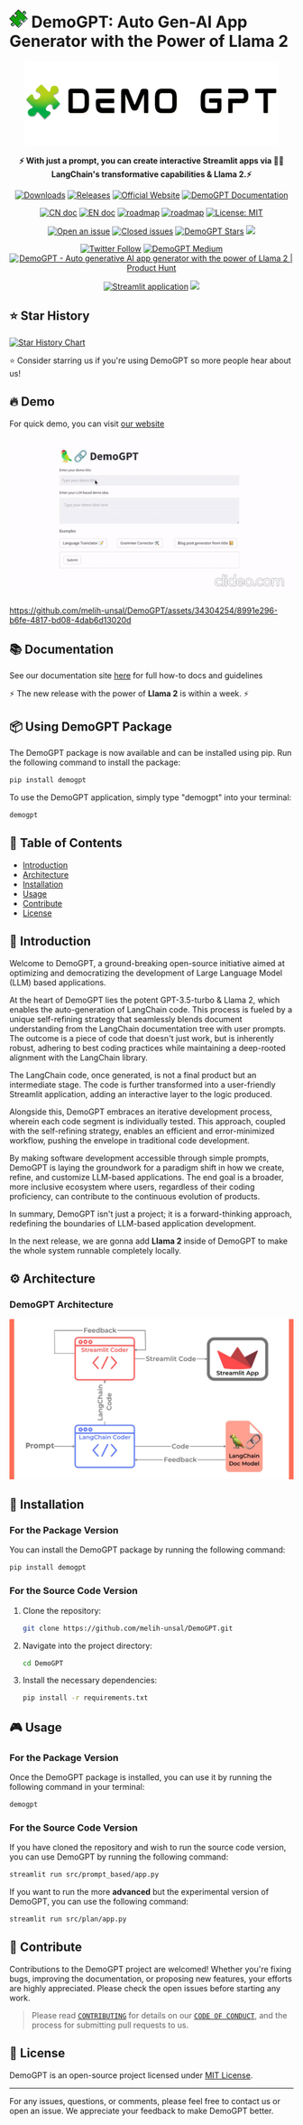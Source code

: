 # ![favicon](assets/puzzle.png) DemoGPT: Auto Gen-AI App Generator with the Power of Llama 2

<p align="center">
<a href=""><img src="assets/banner_small.png" alt="DemoGPT logo: Generate automatic LangChain pipelines" width="450px"></a>
</p>

<p align="center">
<b>⚡ With just a prompt, you can create interactive Streamlit apps via 🦜️🔗 LangChain's transformative capabilities & Llama 2.⚡</b>
</p>
<p align="center">
<a href="https://pepy.tech/project/demogpt"><img src="https://static.pepy.tech/badge/demogpt/week" alt="Downloads"></a>
<a href="https://github.com/melih-unsal/DemoGPT/releases"><img src="https://img.shields.io/github/release/melih-unsal/DemoGPT" alt="Releases"></a>
<a href="https://demogpt.io"><img src="https://img.shields.io/badge/Official%20Website-demogpt.io-blue?style=flat&logo=world&logoColor=white" alt="Official Website"></a>
<a href="https://melih-unsal.github.io/DemoGPT-Docs/"><img src="https://img.shields.io/badge/Documentation-📘-blueviolet" alt="DemoGPT Documentation"></a>
</p>

<p align="center">
<a href="docs/README_CN.md"><img src="https://img.shields.io/badge/文档-中文版-blue.svg" alt="CN doc"></a>
<a href="README.md"><img src="https://img.shields.io/badge/document-English-blue.svg" alt="EN doc"></a>
<a href="docs/ROADMAP_CN.md"><img src="https://img.shields.io/badge/ROADMAP-路线图-blue" alt="roadmap"></a>
<a href="docs/ROADMAP.md"><img src="https://img.shields.io/badge/ROADMAP-english-red" alt="roadmap"></a>
<a href="https://opensource.org/licenses/MIT"><img src="https://img.shields.io/badge/License-MIT-yellow.svg" alt="License: MIT"></a>
</p>

<p align="center">
<a href="https://github.com/melih-unsal/DemoGPT/issues?q=is%3Aopen+is%3Aissue"><img src="https://img.shields.io/github/issues/melih-unsal/DemoGPT.svg?maxAge=2592000000000000" alt="Open an issue"></a>
<a href="https://github.com/melih-unsal/DemoGPT/issues?q=is%3Aissue+is%3Aclosed"><img src="https://img.shields.io/github/issues-closed-raw/melih-unsal/DemoGPT.svg?maxAge=25920000000000000000" alt="Closed issues"></a>
<a href="https://star-history.com/#melih-unsal/DemoGPT"><img src="https://img.shields.io/github/stars/melih-unsal/DemoGPT?style=social" alt="DemoGPT  Stars"></a>
<a href=""><img src="https://img.shields.io/github/forks/melih-unsal/DemoGPT" /> </a>
</p>

<p align="center">
<a href="https://twitter.com/demo_gpt"><img src="https://img.shields.io/twitter/follow/demo_gpt?style=social" alt="Twitter Follow"></a>
<a href="https://demogpt.medium.com/"><img src="https://img.shields.io/static/v1?style=for-the-badge&message=Medium&color=000000&logo=Medium&logoColor=FFFFFF&label=" alt="DemoGPT Medium" height="20"/></a>
<a href="https://www.producthunt.com/posts/demogpt?utm_source=badge-featured&utm_medium=badge&utm_souce=badge-demogpt" target="_blank"><img src="https://api.producthunt.com/widgets/embed-image/v1/featured.svg?post_id=406106&theme=light" alt="DemoGPT - Auto&#0032;generative&#0032;AI&#0032;app&#0032;generator&#0032;with&#0032;the&#0032;power&#0032;of&#0032;Llama&#0032;2 | Product Hunt" height="20" /></a>
</p>

<p align="center">
<a href="https://demogpt.streamlit.app"><img src="https://static.streamlit.io/badges/streamlit_badge_black_white.svg" alt="Streamlit application"></a>
<a href="https://huggingface.co/spaces/melihunsal/demogpt"><img src="https://img.shields.io/badge/%F0%9F%A4%97-Spaces-yellow"></a>
</p>

## ⭐ Star History

[![Star History Chart](https://api.star-history.com/svg?repos=melih-unsal/DemoGPT&type=Timeline)](https://star-history.com/#melih-unsal/DemoGPT&Timeline)

⭐ Consider starring us if you're using DemoGPT so more people hear about us!

## 🔥 Demo

For quick demo, you can visit [our website](https://demogpt.io)

![Humor Machine](assets/humor_machine.gif)

https://github.com/melih-unsal/DemoGPT/assets/34304254/8991e296-b6fe-4817-bd08-4dab6d13020d

## 📚 Documentation

See our documentation site [here](https://melih-unsal.github.io/DemoGPT-Docs/) for full how-to docs and guidelines

⚡ The new release with the power of **Llama 2** is within a week. ⚡

## 📦 Using DemoGPT Package

The DemoGPT package is now available and can be installed using pip. Run the following command to install the package:

```sh
pip install demogpt
```

To use the DemoGPT application, simply type "demogpt" into your terminal:

```sh
demogpt
```


## 📑 Table of Contents

- [Introduction](#-introduction)
- [Architecture](#%EF%B8%8F-architecture)
- [Installation](#-installation)
- [Usage](#-usage)
- [Contribute](#-contribute)
- [License](#-license)

## 📌 Introduction

Welcome to DemoGPT, a ground-breaking open-source initiative aimed at optimizing and democratizing the development of Large Language Model (LLM) based applications. 

At the heart of DemoGPT lies the potent GPT-3.5-turbo & Llama 2, which enables the auto-generation of LangChain code. This process is fueled by a unique self-refining strategy that seamlessly blends document understanding from the LangChain documentation tree with user prompts. The outcome is a piece of code that doesn't just work, but is inherently robust, adhering to best coding practices while maintaining a deep-rooted alignment with the LangChain library.

The LangChain code, once generated, is not a final product but an intermediate stage. The code is further transformed into a user-friendly Streamlit application, adding an interactive layer to the logic produced.

Alongside this, DemoGPT embraces an iterative development process, wherein each code segment is individually tested. This approach, coupled with the self-refining strategy, enables an efficient and error-minimized workflow, pushing the envelope in traditional code development.

By making software development accessible through simple prompts, DemoGPT is laying the groundwork for a paradigm shift in how we create, refine, and customize LLM-based applications. The end goal is a broader, more inclusive ecosystem where users, regardless of their coding proficiency, can contribute to the continuous evolution of products. 

In summary, DemoGPT isn't just a project; it is a forward-thinking approach, redefining the boundaries of LLM-based application development.

In the next release, we are gonna add **Llama 2** inside of DemoGPT to make the whole system runnable completely locally.

## ⚙️ Architecture
### DemoGPT Architecture
![DemoGPT Architecture](assets/demogpt_new_pipeline1.jpeg?raw=true "DemoGPT Architecture")

## 🔧 Installation

### For the Package Version

You can install the DemoGPT package by running the following command:

```sh
pip install demogpt
```

### For the Source Code Version


1. Clone the repository:
    ```sh
    git clone https://github.com/melih-unsal/DemoGPT.git
    ```
2. Navigate into the project directory:
    ```sh
    cd DemoGPT
    ```
3. Install the necessary dependencies: 
    ```sh
    pip install -r requirements.txt
    ```

## 🎮 Usage

### For the Package Version

Once the DemoGPT package is installed, you can use it by running the following command in your terminal:

```sh
demogpt
```

### For the Source Code Version

If you have cloned the repository and wish to run the source code version, you can use DemoGPT by running the following command:

```sh
streamlit run src/prompt_based/app.py
```

If you want to run the more **advanced** but the experimental version of DemoGPT, you can use the following command:

```sh
streamlit run src/plan/app.py
```

## 🤝 Contribute

Contributions to the DemoGPT project are welcomed! Whether you're fixing bugs, improving the documentation, or proposing new features, your efforts are highly appreciated. Please check the open issues before starting any work.

> Please read [`CONTRIBUTING`](CONTRIBUTING.md) for details on our [`CODE OF CONDUCT`](CODE_OF_CONDUCT.md), and the process for submitting pull requests to us.

## 📜 License

DemoGPT is an open-source project licensed under [MIT License](LICENSE).

---

For any issues, questions, or comments, please feel free to contact us or open an issue. We appreciate your feedback to make DemoGPT better.
